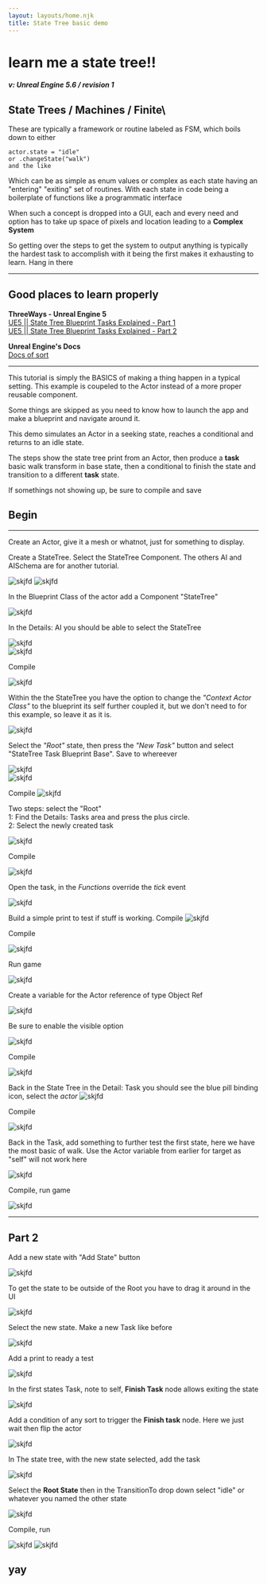 ```yaml
---
layout: layouts/home.njk
title: State Tree basic demo
---
```



<h1 class="supertitle">learn me a state tree!!</h1>

#### *v: Unreal Engine 5.6 / revision 1*

## State Trees / Machines / Finite\
These are typically a framework or routine labeled as FSM, which boils down to either 
```
actor.state = "idle"
or .changeState("walk")
and the like
```
Which can be as simple as enum values or complex as each state having an "entering" "exiting" set of routines. With each state in code being a boilerplate of functions like a programmatic interface

When such a concept is dropped into a GUI, each and every need and option has to take up space of pixels and location leading to a **Complex System**

So getting over the steps to get the system to output anything is typically the hardest task to accomplish with it being the first makes it exhausting to learn. Hang in there

---
## Good places to learn properly

**ThreeWays - Unreal Engine 5**\
[
UE5 || State Tree Blueprint Tasks Explained - Part 1](https://www.youtube.com/watch?v=yMAUQqPVoXU&t=1s)\
[
UE5 || State Tree Blueprint Tasks Explained - Part 2](https://www.youtube.com/watch?v=YMgKyqq_2gQ)

**Unreal Engine's Docs**\
[Docs of sort](https://dev.epicgames.com/documentation/en-us/unreal-engine/state-tree-in-unreal-engine)

---

This tutorial is simply the BASICS of making a thing happen in a typical setting. This example is coupeled to the Actor instead of a more proper reusable component.

Some things are skipped as you need to know how to launch the app and make a blueprint and navigate around it. 

This demo simulates an Actor in a seeking state, reaches a conditional and returns to an idle state.

The steps show the state tree print from an Actor, then produce a **task** basic walk transform in base state, then a conditional to finish the state and transition to a different **task** state.

If somethings not showing up, be sure to compile and save


## Begin
---

Create an Actor, give it a mesh or whatnot, just for something to display.

Create a StateTree. Select the StateTree Component. The others AI and AISchema are for another tutorial.


<img class="block" src="./imgs/state1.jpg" alt="skjfd" eleventy:widths="400"  />
<img class="block" src="./imgs/state2.jpg" alt="skjfd" eleventy:widths="500"  />

In the Blueprint Class of the actor add a Component "StateTree"

<img class="block" src="./imgs/state3.jpg" alt="skjfd" eleventy:widths="500"  />

In the Details: AI you should be able to select the StateTree

<img class="block" src="./imgs/state4.jpg" alt="skjfd" eleventy:widths="500"  />
<br />
<img class="block" src="./imgs/state5.jpg" alt="skjfd" eleventy:widths="500"  />

Compile

<img class="block" src="./imgs/state6.jpg" alt="skjfd" eleventy:widths="500"  />

Within the the StateTree you have the option to change the *"Context Actor Class"* to the blueprint its self further coupled it, but we don't need to for this example, so leave it as it is.

<img class="block" src="./imgs/state7.jpg" alt="skjfd" eleventy:widths="500"  />

Select the *"Root"* state, then press the *"New Task"* button and select "StateTree Task Blueprint Base". Save to whereever

<img class="block" src="./imgs/state8.jpg" alt="skjfd" eleventy:widths="500"  />

<br />

<img class="block" src="./imgs/state9.jpg" alt="skjfd" eleventy:widths="500"  />

Compile
<img class="block" src="./imgs/state10.jpg" alt="skjfd" eleventy:widths="500"  />

Two steps: select the "Root"\
1: Find the Details: Tasks area and press the plus circle.\
2: Select the newly created task

<img class="block" src="./imgs/state11.jpg" alt="skjfd" eleventy:widths="500"  />

Compile 

<img class="block" src="./imgs/state12.jpg" alt="skjfd" eleventy:widths="500"  />

Open the task, in the *Functions* override the *tick* event

<img class="block" src="./imgs/state12b.jpg" alt="skjfd" eleventy:widths="500"  />

Build a simple print to test if stuff is working. Compile
<img class="block" src="./imgs/state14.jpg" alt="skjfd" eleventy:widths="500"  />

Compile

<img class="block" src="./imgs/state18.jpg" alt="skjfd" eleventy:widths="500"  />

Run game

<img class="block" src="./imgs/state15.jpg" alt="skjfd" eleventy:widths="500"  />

Create a variable for the Actor reference of type Object Ref

<img class="block" src="./imgs/state16.jpg" alt="skjfd" eleventy:widths="500"  />

Be sure to enable the visible option

<img class="block" src="./imgs/state17.jpg" alt="skjfd" eleventy:widths="500"  />

Compile

<img class="block" src="./imgs/state18.jpg" alt="skjfd" eleventy:widths="500"  />

Back in the State Tree in the Detail: Task you should see the blue pill binding icon, select the *actor* 
<img class="block" src="./imgs/state19.jpg" alt="skjfd" eleventy:widths="500"  />

Compile

<img class="block" src="./imgs/state18.jpg" alt="skjfd" eleventy:widths="500"  />

Back in the Task, add something to further test the first state, here we have the most basic of walk. Use the Actor variable from earlier for target as "self" will not work here

<img class="block" src="./imgs/state20.jpg" alt="skjfd" eleventy:widths="700"  />

Compile, run game

<img class="block" src="./imgs/state21.jpg" alt="skjfd" eleventy:widths="700"  />

<br />

---

## Part 2

Add a new state with "Add State" button

<img class="block" src="./imgs/b_state1.jpg" alt="skjfd" eleventy:widths="500"  />

To get the state to be outside of the Root you have to drag it around in the UI 

<img class="block" src="./imgs/b_state2.jpg" alt="skjfd" eleventy:widths="500"  />

Select the new state. Make a new Task like before

<img class="block" src="./imgs/b_state4.jpg" alt="skjfd" eleventy:widths="500"  />
 
Add a print to ready a test

<img class="block" src="./imgs/b_state3.jpg" alt="skjfd" eleventy:widths="500"  />

In the first states Task, note to self, **Finish Task** node allows exiting the state

<img class="block" src="./imgs/b_state5.jpg" alt="skjfd" eleventy:widths="600"  />

Add a condition of any sort to trigger the **Finish task** node. Here we just wait then flip the actor

<img class="block" src="./imgs/b_state6.jpg" alt="skjfd" eleventy:widths="800"  />

In The state tree, with the new state selected, add the task 

<img class="block" src="./imgs/b_state7.jpg" alt="skjfd" eleventy:widths="500"  />

Select the **Root State** then in the TransitionTo drop down select "idle" or whatever you named the other state

<img class="block" src="./imgs/b_state8.jpg" alt="skjfd" eleventy:widths="500"  />

Compile, run

<img class="block" src="./imgs/b_state9.jpg" alt="skjfd" eleventy:widths="500"  />
<img class="block" src="./imgs/b_state9b.jpg" alt="skjfd" eleventy:widths="500"  />


## yay

<!-- ![words](./imgs/state1.jpg){"width":"200"} -->
